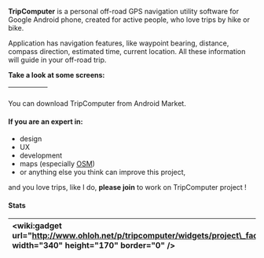 **TripComputer** is a personal off-road GPS navigation utility software for Google Android phone, created for active people, who love trips by hike or bike.

Application has navigation features, like waypoint bearing, distance, compass direction, estimated time, current location. All these information will guide in your off-road trip.


**Take a look at some screens:**

| ![![](http://vetch.magot.pl/tripcomputer/gfx/shots/small/1.png)](http://vetch.magot.pl/tripcomputer/gfx/shots/big/1.png) | ![![](http://vetch.magot.pl/tripcomputer/gfx/shots/small/2.png)](http://vetch.magot.pl/tripcomputer/gfx/shots/big/2.png) | ![![](http://vetch.magot.pl/tripcomputer/gfx/shots/small/3.png)](http://vetch.magot.pl/tripcomputer/gfx/shots/big/3.png) | ![![](http://vetch.magot.pl/tripcomputer/gfx/shots/small/9.png)](http://vetch.magot.pl/tripcomputer/gfx/shots/big/9.png) | ![![](http://vetch.magot.pl/tripcomputer/gfx/shots/small/11.png)](http://vetch.magot.pl/tripcomputer/gfx/shots/big/11.png) |
|:-------------------------------------------------------------------------------------------------------------------------|:-------------------------------------------------------------------------------------------------------------------------|:-------------------------------------------------------------------------------------------------------------------------|:-------------------------------------------------------------------------------------------------------------------------|:---------------------------------------------------------------------------------------------------------------------------|

You can download TripComputer from Android Market.


#### If you are an expert in: ####

  * design
  * UX
  * development
  * maps (especially [OSM](http://www.openstreetmap.org))
  * or anything else you think can improve this project,

and you love trips, like I do, **please join** to work on TripComputer project !


#### Stats ####

| &lt;wiki:gadget url="http://www.ohloh.net/p/tripcomputer/widgets/project\_factoids.xml" width="340" height="170" border="0" /&gt; | &lt;wiki:gadget url="http://www.ohloh.net/p/tripcomputer/widgets/project\_cocomo.xml" height="250" border="0" /&gt; |
|:----------------------------------------------------------------------------------------------------------------------------------|:--------------------------------------------------------------------------------------------------------------------|